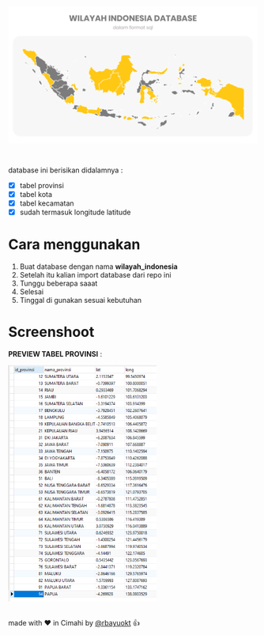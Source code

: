<img src="cover.png" style="object-fit:contain;width:100%;height:300px" /><br><br>

database ini berisikan didalamnya :

- [x] tabel provinsi
- [x] tabel kota
- [x] tabel kecamatan
- [x] sudah termasuk longitude latitude 

# Cara menggunakan
1. Buat database dengan nama **wilayah_indonesia**
2. Setelah itu kalian import database dari repo ini
3. Tunggu beberapa saaat
4. Selesai
5. Tinggal di gunakan sesuai kebutuhan


# Screenshoot
**PREVIEW TABEL PROVINSI** : <br>

<img src="db.png" width="300px" /><br><br>

made with :heart: in Cimahi by [@rbayuokt](https://www.instagram.com/rbayuokt/) :thumbsup:
